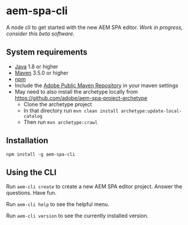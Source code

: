 # aem-spa-cli
A node cli to get started with the new AEM SPA editor. *Work in progress, consider this beta software.*

## System requirements

- [Java](https://www.java.com/en/download/) 1.8 or higher
- [Maven](https://maven.apache.org/) 3.5.0 or higher
- [npm](https://npmjs.com)
- Include the [Adobe Public Maven Repository](adobe-public-maven-repo) in your maven settings
- May need to also install the archetype locally from https://github.com/adobe/aem-spa-project-archetype
  - Clone the archetype project
  - In that directory run `mvn clean install archetype:update-local-catalog`
  - Then run `mvn archetype:crawl`


## Installation
`npm install -g aem-spa-cli`

## Using the CLI
Run `aem-cli create` to create a new AEM SPA editor project. Answer the questions. Have fun. 

Run `aem-cli help` to see the helpful menu.

Run `aem-cli version` to see the currently installed version.



